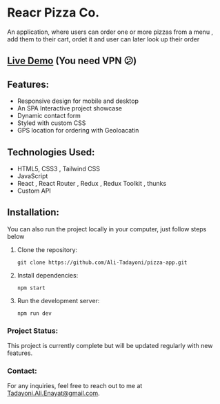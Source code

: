 # Reacr Pizza Co.

An application, where users can order one or more pizzas from a menu , add them to their cart, ordet it and user can later look up their order

## [Live Demo](https://your-portfolio-link.com) (You need VPN 😕)

## Features:

- Responsive design for mobile and desktop
- An SPA Interactive project showcase
- Dynamic contact form
- Styled with custom CSS
- GPS location for ordering with Geoloacatin

## Technologies Used:

- HTML5, CSS3 , Tailwind CSS
- JavaScript
- React , React Router , Redux , Redux Toolkit , thunks
- Custom API

## Installation:

You can also run the project locally in your computer, just follow steps below

1. Clone the repository:

   ```
   git clone https://github.com/Ali-Tadayoni/pizza-app.git
   ```

2. Install dependencies:

   ```
   npm start
   ```

3. Run the development server:
   ```
   npm run dev
   ```

### Project Status:

This project is currently complete but will be updated regularly with new features.

### Contact:

For any inquiries, feel free to reach out to me at [Tadayoni.Ali.Enayat@gmail.com](mailto:Tadayoni.Ali.Enayat@gmail.com).
